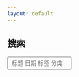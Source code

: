 ```yaml
---
layout: default
---
```

## 搜索
<!-- Html Elements for Search -->
<div id="search-container">
<input type="text" id="search-input" placeholder=" 标题 日期 标签 分类" style="height:30px;width:150px; padding-left:5px;">
<ul id="results-container"></ul>
</div>

<!-- Script pointing to search-script.js -->
<script src="{{ site.baseurl }}/assets/simple-jekyll-search.min.js" type="text/javascript"></script>

<!-- Configuration -->
<script>
SimpleJekyllSearch({
  searchInput: document.getElementById('search-input'),
  resultsContainer: document.getElementById('results-container'),
  json: '/search.json',
  searchResultTemplate: '<li><a href="{{ site.baseurl }}{url}" title="{desc}">{title}</a> &nbsp;<span>{date}</span></li>',
  noResultsText: '没有搜索到文章',
  fuzzy: false
})
</script>